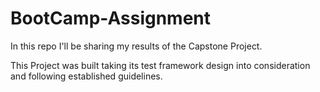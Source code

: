 # BootCamp-Assignment
In this repo I'll be sharing my results of the Capstone Project.

This Project was built taking its test framework design into consideration and following established guidelines. 

